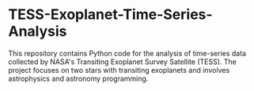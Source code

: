 # TESS-Exoplanet-Time-Series-Analysis
This repository contains Python code for the analysis of time-series data collected by NASA's Transiting Exoplanet Survey Satellite (TESS). The project focuses on two stars with transiting exoplanets and involves astrophysics and astronomy programming.
